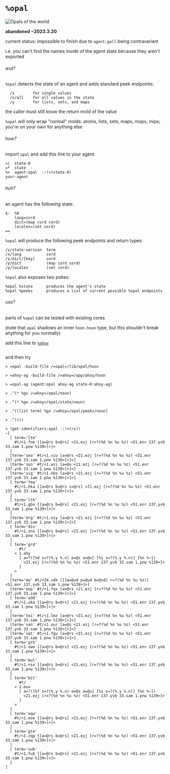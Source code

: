 #   `%opal`

![Opals of the world](https://cdn.shopify.com/s/files/1/0212/8956/6308/files/opals_of_the_world_480x480.jpg?v=1626533597)

**abandoned ~2023.3.20**

current status:  impossible to finish due to `agent:gall` being contravariant

i.e. you can't find the names inside of the agent state because they aren't exported

###### wut?

`%opal` detects the state of an agent and adds standard peek endpoints:

```
  /x        for single values
  /x/all    for all values in the state
  /y        for lists, sets, and maps
```

the caller must still know the return mold of the value

`%opal` will only wrap "normal" molds:  atoms, lists, sets, maps, mops, mips; you're on your own for anything else

###### how?

import `opal` and add this line to your agent

```hoon
=|  state-0
=*  state  -
%+  agent:opal  -:!>(state-0)
your-agent
```

###### huh?

an agent has the following state:

```hoon
$:  %0
    lang=cord
    dict=(map cord cord)
    locales=(set cord)
==
```

`%opal` will produce the following peek endpoints and return types:

```hoon
/x/state-version  term
/x/lang           cord
/x/dict/[key]     cord
/y/dict           (map cord cord)
/y/locales        (set cord)
```

`%opal` also exposes two pokes:

```hoon
%opal %state      produces the agent's state
%opal %peeks      produces a list of current possible %opal endpoints
```

###### use?

parts of `%opal` can be tested with existing cores

(note that `opal` shadows an inner `hoon.hoon` type, but this shouldn't break anything for you normally)

add this line to [`%ahoy`]()

```hoon

```

and then try

```hoon
> =opal -build-file /=opal=/lib/opal/hoon

> =ahoy-ag -build-file /=ahoy=/app/ahoy/hoon

> =opal-ag (agent:opal ahoy-ag state-0:ahoy-ag)

> .^(* %gu /=ahoy=/opal/noun)

> .^(* %gx /=ahoy=/opal/state/noun)

> .^((list term) %gx /=ahoy=/opal/peeks/noun)

> .^(())

> (get-identifiers:opal -:!>(rs))
~[
  [ term='lte'
    #t/<1.fne [[a=@rs b=@rs] <21.ezj [r=?(%d %n %u %z) <51.enr 137.yvb 33.sam 1.pnw %139>]>]>
  ]
  [term='sea' #t/<1.viu [a=@rs <21.ezj [r=?(%d %n %u %z) <51.enr 137.yvb 33.sam 1.pnw %139>]>]>]
  [term='sun' #t/<1.wsi [a=@u <21.ezj [r=?(%d %n %u %z) <51.enr 137.yvb 33.sam 1.pnw %139>]>]>]
  [term='sig' #t/<1.nbx [a=@rs <21.ezj [r=?(%d %n %u %z) <51.enr 137.yvb 33.sam 1.pnw %139>]>]>]
  [ term='fma'
    #t/<1.hka [[a=@rs b=@rs c=@rs] <21.ezj [r=?(%d %n %u %z) <51.enr 137.yvb 33.sam 1.pnw %139>]>]>
  ]
  [ term='lth'
    #t/<1.gbn [[a=@rs b=@rs] <21.ezj [r=?(%d %n %u %z) <51.enr 137.yvb 33.sam 1.pnw %139>]>]>
  ]
  [term='drg' #t/<1.oiy [a=@rs <21.ezj [r=?(%d %n %u %z) <51.enr 137.yvb 33.sam 1.pnw %139>]>]>]
  [ term='div'
    #t/<1.znx [[a=@rs b=@rs] <21.ezj [r=?(%d %n %u %z) <51.enr 137.yvb 33.sam 1.pnw %139>]>]>
  ]
  [ term='grd'
      #t/
    < 1.ahy
      [ a=?([%d s=?(%.y %.n) e=@s a=@u] [%i s=?(%.y %.n)] [%n %~])
        <21.ezj [r=?(%d %n %u %z) <51.enr 137.yvb 33.sam 1.pnw %139>]>
      ]
    >
  ]
  [term='ma' #t/<24.vdk [[[w=@ud p=@ud b=@sd] r=?(%d %n %u %z)] <51.enr 137.yvb 33.sam 1.pnw %139>]>]
  [term='exp' #t/<1.fqx [a=@rs <21.ezj [r=?(%d %n %u %z) <51.enr 137.yvb 33.sam 1.pnw %139>]>]>]
  [ term='add'
    #t/<1.uka [[a=@rs b=@rs] <21.ezj [r=?(%d %n %u %z) <51.enr 137.yvb 33.sam 1.pnw %139>]>]>
  ]
  [term='toi' #t/<1.lmz [a=@rs <21.ezj [r=?(%d %n %u %z) <51.enr 137.yvb 33.sam 1.pnw %139>]>]>]
  [term='san' #t/<1.our [a=@s <21.ezj [r=?(%d %n %u %z) <51.enr 137.yvb 33.sam 1.pnw %139>]>]>]
  [term='sqt' #t/<1.fgu [a=@rs <21.ezj [r=?(%d %n %u %z) <51.enr 137.yvb 33.sam 1.pnw %139>]>]>]
  [ term='gth'
    #t/<1.vwo [[a=@rs b=@rs] <21.ezj [r=?(%d %n %u %z) <51.enr 137.yvb 33.sam 1.pnw %139>]>]>
  ]
  [ term='mul'
    #t/<1.nsx [[a=@rs b=@rs] <21.ezj [r=?(%d %n %u %z) <51.enr 137.yvb 33.sam 1.pnw %139>]>]>
  ]
  [ term='bit'
      #t/
    < 1.mux
      [ a=?([%f s=?(%.y %.n) e=@s a=@u] [%i s=?(%.y %.n)] [%n %~])
        <21.ezj [r=?(%d %n %u %z) <51.enr 137.yvb 33.sam 1.pnw %139>]>
      ]
    >
  ]
  [ term='equ'
    #t/<1.eoe [[a=@rs b=@rs] <21.ezj [r=?(%d %n %u %z) <51.enr 137.yvb 33.sam 1.pnw %139>]>]>
  ]
  [ term='gte'
    #t/<1.zqp [[a=@rs b=@rs] <21.ezj [r=?(%d %n %u %z) <51.enr 137.yvb 33.sam 1.pnw %139>]>]>
  ]
  [ term='sub'
    #t/<1.fuk [[a=@rs b=@rs] <21.ezj [r=?(%d %n %u %z) <51.enr 137.yvb 33.sam 1.pnw %139>]>]>
  ]
]
```
